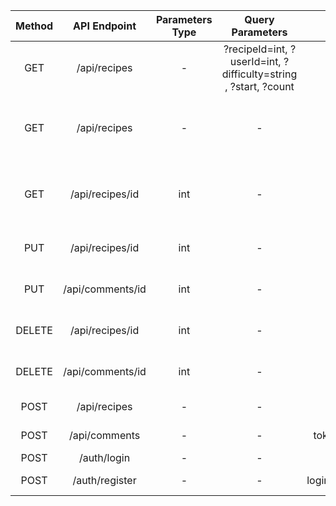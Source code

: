 

| Method | API Endpoint   | Parameters Type | Query Parameters |  Data |  Description |
|:-:|:-:|:-:|:-:|:-:|:-:|
| GET  |  /api/recipes |  - | ?recipeId=int, ?userId=int, ?difficulty=string , ?start, ?count | - | Return recipes of said parameters  |
| GET  |  /api/recipes |  - | - | - | Return all created recipes from database  |
| GET  |  /api/recipes/id |  int | - | - | Return a recipe of said ID from database  |
| PUT | /api/recipes/id | int | - | token | Updates recipe of said ID |
| PUT | /api/comments/id | int | - | token | Updates comment of said ID |
| DELETE | /api/recipes/id | int | - | token | Deletes recipe of said ID |
| DELETE | /api/comments/id | int | - | token | Deletes comment of said ID |
| POST  | /api/recipes  | -  | -  | token, new recipe | Create new recipe  |
| POST  | /api/comments  | -  | -  | token, new comment, recipeId | Create new comment  |
| POST | /auth/login | - | - | login,password | Log in |
| POST | /auth/register | - | - | login,password,password2,email | Create new user |